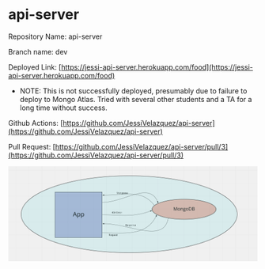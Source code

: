 # api-server

Repository Name: api-server

Branch name: dev

Deployed Link: [https://jessi-api-server.herokuapp.com/food](https://jessi-api-server.herokuapp.com/food)
  - NOTE: This is not successfully deployed, presumably due to failure to deploy to Mongo Atlas. Tried with several other students and a TA for a long time without success.

Github Actions: [https://github.com/JessiVelazquez/api-server](https://github.com/JessiVelazquez/api-server)

Pull Request: [https://github.com/JessiVelazquez/api-server/pull/3](https://github.com/JessiVelazquez/api-server/pull/3)

![UML](UML.png)